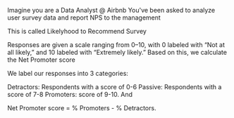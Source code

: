Imagine you are a Data Analyst @ Airbnb
You've been asked to analyze user survey data and report NPS to the management

This is called Likelyhood to Recommend Survey

Responses are given a scale ranging from 0–10,
with 0 labeled with “Not at all likely,” and
10 labeled with “Extremely likely.”
Based on this, we calculate the Net Promoter score



We label our responses into 3 categories:

Detractors: Respondents with a score of 0-6
Passive: Respondents with a score of 7-8
Promoters: score of 9-10.
And

Net Promoter score = % Promoters - % Detractors.
